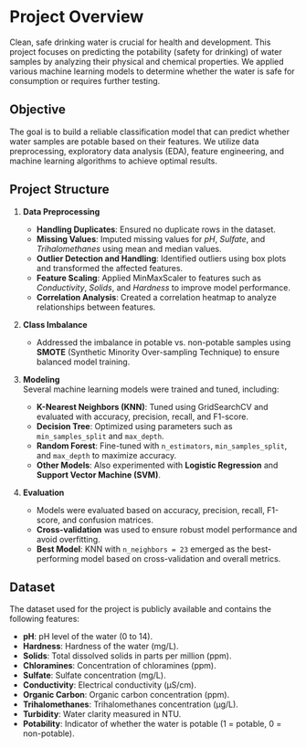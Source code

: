 # Project Overview  
Clean, safe drinking water is crucial for health and development. This project focuses on predicting the potability (safety for drinking) of water samples by analyzing their physical and chemical properties. We applied various machine learning models to determine whether the water is safe for consumption or requires further testing.

## Objective  
The goal is to build a reliable classification model that can predict whether water samples are potable based on their features. We utilize data preprocessing, exploratory data analysis (EDA), feature engineering, and machine learning algorithms to achieve optimal results.

## Project Structure

1. **Data Preprocessing**
   - **Handling Duplicates**: Ensured no duplicate rows in the dataset.  
   - **Missing Values**: Imputed missing values for *pH*, *Sulfate*, and *Trihalomethanes* using mean and median values.  
   - **Outlier Detection and Handling**: Identified outliers using box plots and transformed the affected features.  
   - **Feature Scaling**: Applied MinMaxScaler to features such as *Conductivity*, *Solids*, and *Hardness* to improve model performance.  
   - **Correlation Analysis**: Created a correlation heatmap to analyze relationships between features.

2. **Class Imbalance**  
   - Addressed the imbalance in potable vs. non-potable samples using **SMOTE** (Synthetic Minority Over-sampling Technique) to ensure balanced model training.

3. **Modeling**  
   Several machine learning models were trained and tuned, including:
   - **K-Nearest Neighbors (KNN)**: Tuned using GridSearchCV and evaluated with accuracy, precision, recall, and F1-score.  
   - **Decision Tree**: Optimized using parameters such as `min_samples_split` and `max_depth`.  
   - **Random Forest**: Fine-tuned with `n_estimators`, `min_samples_split`, and `max_depth` to maximize accuracy.  
   - **Other Models**: Also experimented with **Logistic Regression** and **Support Vector Machine (SVM)**.

4. **Evaluation**  
   - Models were evaluated based on accuracy, precision, recall, F1-score, and confusion matrices.  
   - **Cross-validation** was used to ensure robust model performance and avoid overfitting.  
   - **Best Model**: KNN with `n_neighbors = 23` emerged as the best-performing model based on cross-validation and overall metrics.

## Dataset  
The dataset used for the project is publicly available and contains the following features:

- **pH**: pH level of the water (0 to 14).
- **Hardness**: Hardness of the water (mg/L).
- **Solids**: Total dissolved solids in parts per million (ppm).
- **Chloramines**: Concentration of chloramines (ppm).
- **Sulfate**: Sulfate concentration (mg/L).
- **Conductivity**: Electrical conductivity (μS/cm).
- **Organic Carbon**: Organic carbon concentration (ppm).
- **Trihalomethanes**: Trihalomethanes concentration (μg/L).
- **Turbidity**: Water clarity measured in NTU.
- **Potability**: Indicator of whether the water is potable (1 = potable, 0 = non-potable).
